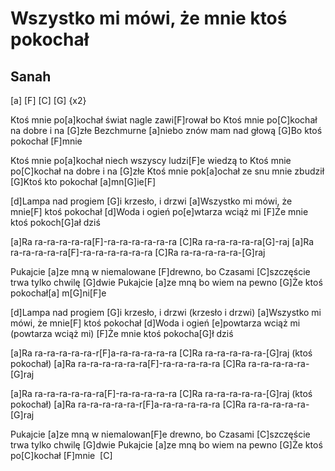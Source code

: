 # Wszystko mi mówi, że mnie ktoś pokochał
## Sanah


[a] [F] [C] [G]  {x2}

Ktoś mnie po[a]kochał świat nagle zawi[F]rował bo
Ktoś mnie po[C]kochał na dobre i na [G]złe
Bezchmurne [a]niebo znów mam nad głową
[G]Bo ktoś pokochał [F]mnie

Ktoś mnie po[a]kochał niech wszyscy ludzi[F]e wiedzą to
Ktoś mnie po[C]kochał na dobre i na [G]złe
Ktoś mnie pok[a]ochał ze snu mnie zbudził
[G]Ktoś kto pokochał [a]mn[G]ie[F] 

[d]Lampa nad progiem [G]i krzesło, i drzwi
[a]Wszystko mi mówi, że mnie[F] ktoś pokochał
[d]Woda i ogień po[e]wtarza wciąż mi
[F]Że mnie ktoś pokoch[G]ał dziś

[a]Ra ra-ra-ra-ra-ra[F]-ra-ra-ra-ra-ra-ra
[C]Ra ra-ra-ra-ra-ra[G]-raj
[a]Ra ra-ra-ra-ra-ra[F]-ra-ra-ra-ra-ra-ra
[C]Ra ra-ra-ra-ra-ra-[G]raj

Pukajcie [a]ze mną w niemalowane [F]drewno, bo
Czasami [C]szczęście trwa tylko chwilę [G]dwie
Pukajcie [a]ze mną bo wiem na pewno
[G]Że ktoś pokochał[a] m[G]ni[F]e

[d]Lampa nad progiem [G]i krzesło, i drzwi (krzesło i drzwi)
[a]Wszystko mi mówi, że mnie[F] ktoś pokochał
[d]Woda i ogień [e]powtarza wciąż mi (powtarza wciąż mi)
[F]Że mnie ktoś pokocha[G]ł dziś

[a]Ra ra-ra-ra-ra-ra-r[F]a-ra-ra-ra-ra-ra
[C]Ra ra-ra-ra-ra-ra-[G]raj (ktoś pokochał)
[a]Ra ra-ra-ra-ra-ra-ra[F]-ra-ra-ra-ra-ra
[C]Ra ra-ra-ra-ra-ra-[G]raj

[a]Ra ra-ra-ra-ra-ra-ra[F]-ra-ra-ra-ra-ra
[C]Ra ra-ra-ra-ra-ra-[G]raj (ktoś pokochał)
[a]Ra ra-ra-ra-ra-ra-r[F]a-ra-ra-ra-ra-ra
[C]Ra ra-ra-ra-ra-ra-[G]raj

Pukajcie [a]ze mną w niemalowan[F]e drewno, bo
Czasami [C]szczęście trwa tylko chwilę [G]dwie
Pukajcie [a]ze mną bo wiem na pewno
[G]Że ktoś po[C]kochał [F]mnie  [C] 

